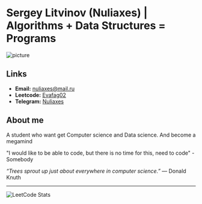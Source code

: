 # Sergey Litvinov (Nuliaxes) | Algorithms + Data Structures = Programs
![picture](https://mir-s3-cdn-cf.behance.net/cbc4cf240303deff5acea2fa784433b0/a74c03ba-e0e0-48eb-a807-4130576df0e1_rwc_-2x196x1280x269x1280.jpg?h=1e345daa7377b8a4487af97229430a37)
## Links
- **Email:** [nuliaxes@mail.ru](mailto:nuliaxes@mail.ru)
- **Leetcode:** [Evafag02](https://leetcode.com/u/Evafag02/)
- **Telegram:** [Nuliaxes](https://t.me/Nuliaxes)
## About me
A student who want get Computer science and Data science. 
And become a megamind

"I would like to be able to code, but there is no time for this,  need to code" - Somebody

*“Trees sprout up just about everywhere in computer science.”* — Donald Knuth

---
![LeetCode Stats](https://leetcard.jacoblin.cool/Evafag02?theme=nord&font=Noto%20Rashi%20Hebrew&ext=activity)
